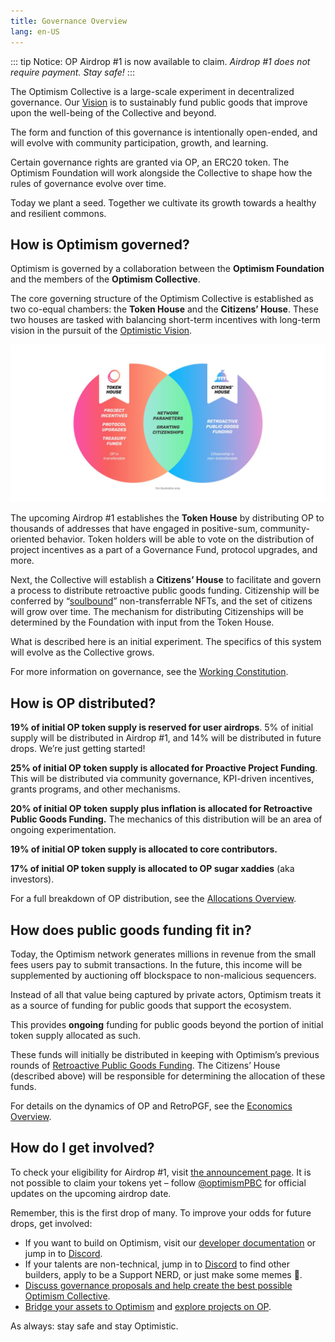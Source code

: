 ```yaml
---
title: Governance Overview
lang: en-US
---
```


::: tip Notice: OP Airdrop #1 is now available to claim.
*Airdrop #1 does not require payment.*
*Stay safe!*
:::

The Optimism Collective is a large-scale experiment in decentralized governance. 
Our [Vision](https://optimism.io/vision) is to sustainably fund public goods that improve upon the well-being of the Collective and beyond.

The form and function of this governance is intentionally open-ended, and will evolve with community participation, growth, and learning. 

Certain governance rights are granted via OP, an ERC20 token. 
The Optimism Foundation will work alongside the Collective to shape how the rules of governance evolve over time.

Today we plant a seed. 
Together we cultivate its growth towards a healthy and resilient commons. 

## How is Optimism governed?

Optimism is governed by a collaboration between the **Optimism Foundation** and the members of the **Optimism Collective**. 

The core governing structure of the Optimism Collective is established as two co-equal chambers: the **Token House** and the **Citizens’ House**. 
These two houses are tasked with balancing short-term incentives with long-term vision in the pursuit of the [Optimistic Vision](https://optimism.io/vision).

![Venn diagram](../../assets/docs/governance/readme/houses.jpeg)

The upcoming Airdrop #1 establishes the **Token House** by distributing OP to thousands of addresses that have engaged in positive-sum, community-oriented behavior. 
Token holders will be able to vote on the distribution of project incentives as a part of a Governance Fund, protocol upgrades, and more.

Next, the Collective will establish a **Citizens’ House** to facilitate and govern a process to distribute retroactive public goods funding. 
Citizenship will be conferred by “[soulbound](https://vitalik.ca/general/2022/01/26/soulbound.html)” non-transferrable NFTs, and the set of citizens will grow over time. 
The mechanism for distributing Citizenships will be determined by the Foundation with input from the Token House. 

What is described here is an initial experiment. 
The specifics of this system will evolve as the Collective grows.

For more information on governance, see the [Working Constitution](https://gov.optimism.io/t/the-optimism-constitution/55/1).

## How is OP distributed?

**19% of initial OP token supply is reserved for user airdrops**. 
5% of initial supply will be distributed in Airdrop #1, and 14% will be distributed in future drops. 
We’re just getting started!

**25% of initial OP token supply is allocated for Proactive Project Funding**. 
This will be distributed via community governance, KPI-driven incentives, grants programs, and other mechanisms. 

**20% of initial OP token supply plus inflation is allocated for Retroactive Public Goods Funding.** 
The mechanics of this distribution will be an area of ongoing experimentation. 

**19% of initial OP token supply is allocated to core contributors.**

**17% of initial OP token supply is allocated to OP sugar xaddies** (aka investors).

For a full breakdown of OP distribution, see the [Allocations Overview](allocations.md).

## How does public goods funding fit in?

Today, the Optimism network generates millions in revenue from the small fees users pay to submit transactions. 
In the future, this income will be supplemented by auctioning off blockspace to non-malicious sequencers.

Instead of all that value being captured by private actors, Optimism treats it as a source of funding for public goods that support the ecosystem.

This provides **ongoing** funding for public goods beyond the portion of initial token supply allocated as such. 

These funds will initially be distributed in keeping with Optimism’s previous rounds of [Retroactive Public Goods Funding](https://medium.com/ethereum-optimism/retroactive-public-goods-funding-33c9b7d00f0c).
The Citizens’ House (described above) will be responsible for determining the allocation of these funds.

For details on the dynamics of OP and RetroPGF, see the [Economics Overview](economics.md).

## How do I get involved?

To check your eligibility for Airdrop #1, visit [the announcement page](https://app.optimism.io/governance). 
It is not possible to claim your tokens yet – follow [@optimismPBC](https://twitter.com/optimismPBC) for official updates on the upcoming airdrop date.

Remember, this is the first drop of many. 
To improve your odds for future drops, get involved:

- If you want to build on Optimism, visit our [developer documentation](https://community.optimism.io/) or jump in to [Discord](https://discord.optimism.io).
- If your talents are non-technical, jump in to [Discord](https://discord.optimism.io) to find other builders, apply to be a Support NERD, or just make some memes 🍉.
- [Discuss governance proposals and help create the best possible Optimism Collective](https://gov.optimism.io/).
- [Bridge your assets to Optimism](https://app.optimism.io/bridge) and [explore projects on OP](https://www.optimism.io/apps/all).

As always: stay safe and stay Optimistic.
